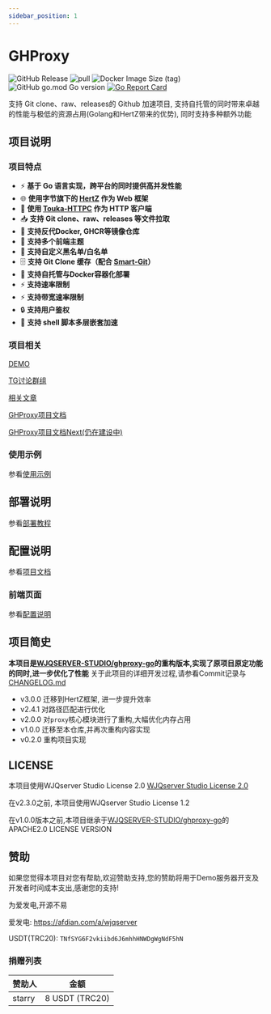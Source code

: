 ```yaml
---
sidebar_position: 1
---
```


# GHProxy

![GitHub Release](https://img.shields.io/github/v/release/WJQSERVER-STUDIO/ghproxy?display_name=tag&style=flat)
![pull](https://img.shields.io/docker/pulls/wjqserver/ghproxy.svg)
![Docker Image Size (tag)](https://img.shields.io/docker/image-size/wjqserver/ghproxy/latest)
![GitHub go.mod Go version](https://img.shields.io/github/go-mod/go-version/WJQSERVER-STUDIO/ghproxy)
[![Go Report Card](https://goreportcard.com/badge/github.com/WJQSERVER-STUDIO/ghproxy)](https://goreportcard.com/report/github.com/WJQSERVER-STUDIO/ghproxy)


支持 Git clone、raw、releases的 Github 加速项目, 支持自托管的同时带来卓越的性能与极低的资源占用(Golang和HertZ带来的优势), 同时支持多种额外功能

## 项目说明

### 项目特点

- ⚡ **基于 Go 语言实现，跨平台的同时提供高并发性能**
- 🌐 **使用字节旗下的 [HertZ](https://github.com/cloudwego/hertz) 作为 Web 框架**
- 📡 **使用 [Touka-HTTPC](https://github.com/satomitouka/touka-httpc) 作为 HTTP 客户端**
- 📥 **支持 Git clone、raw、releases 等文件拉取**
- 🐳 **支持反代Docker, GHCR等镜像仓库**
- 🎨 **支持多个前端主题**
- 🚫 **支持自定义黑名单/白名单**
- 🗄️ **支持 Git Clone 缓存（配合 [Smart-Git](https://github.com/WJQSERVER-STUDIO/smart-git)）**
- 🐳 **支持自托管与Docker容器化部署**
- ⚡ **支持速率限制**
- ⚡ **支持带宽速率限制**
- 🔒 **支持用户鉴权**
- 🐚 **支持 shell 脚本多层嵌套加速**





### 项目相关

[DEMO](https://ghproxy.1888866.xyz)

[TG讨论群组](https://t.me/ghproxy_go)

[相关文章](https://blog.wjqserver.com/categories/my-program/)

[GHProxy项目文档](https://github.com/WJQSERVER-STUDIO/ghproxy/blob/main/docs/menu.md)

[GHProxy项目文档Next(仍在建设中)](https://ghproxy-docs.pages.dev/)

### 使用示例

参看[使用示例](./proxy.md)

## 部署说明

参看[部署教程](./install.md)


## 配置说明

参看[项目文档](https://github.com/WJQSERVER-STUDIO/ghproxy/blob/main/docs/config.md)

### 前端页面

参看[配置说明](./config.md)

## 项目简史

**本项目是[WJQSERVER-STUDIO/ghproxy-go](https://github.com/WJQSERVER-STUDIO/ghproxy-go)的重构版本,实现了原项目原定功能的同时,进一步优化了性能**
关于此项目的详细开发过程,请参看Commit记录与[CHANGELOG.md](https://github.com/WJQSERVER-STUDIO/ghproxy/blob/main/CHANGELOG.md)

- v3.0.0 迁移到HertZ框架, 进一步提升效率
- v2.4.1 对路径匹配进行优化
- v2.0.0 对`proxy`核心模块进行了重构,大幅优化内存占用
- v1.0.0 迁移至本仓库,并再次重构内容实现
- v0.2.0 重构项目实现

## LICENSE

本项目使用WJQserver Studio License 2.0 [WJQserver Studio License 2.0](https://wjqserver-studio.github.io/LICENSE/LICENSE.html)

在v2.3.0之前, 本项目使用WJQserver Studio License 1.2

在v1.0.0版本之前,本项目继承于[WJQSERVER-STUDIO/ghproxy-go](https://github.com/WJQSERVER-STUDIO/ghproxy-go)的APACHE2.0 LICENSE VERSION

## 赞助

如果您觉得本项目对您有帮助,欢迎赞助支持,您的赞助将用于Demo服务器开支及开发者时间成本支出,感谢您的支持!

为爱发电,开源不易

爱发电: https://afdian.com/a/wjqserver

USDT(TRC20): `TNfSYG6F2vkiibd6J6mhhHNWDgWgNdF5hN`

### 捐赠列表

| 赞助人    |金额|
|--------|------|
| starry | 8 USDT (TRC20)   |

